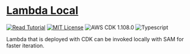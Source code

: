 # [Lambda Local](https://apoorv.blog/run-lambda-locally-cdk-sam/)

[![Read Tutorial](https://badgen.now.sh/badge/Read/Tutorial/purple)](https://apoorv.blog/run-lambda-locally-cdk-sam/)
[![MIT License](https://badgen.now.sh/badge/License/MIT/blue)](https://github.com/apoorvmote/cdk-examples/blob/master/License.md)
![AWS CDK 1.108.0](https://badgen.net/badge/aws-cdk/1.108.0/yellow)
![Typescript](https://badgen.net/badge/icon/typescript?icon=typescript&label)

Lambda that is deployed with CDK can be invoked locally with SAM for faster iteration.